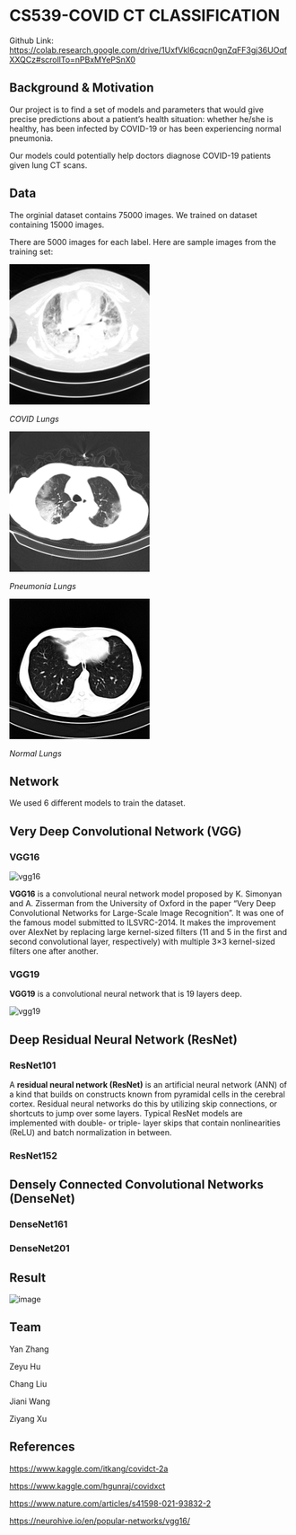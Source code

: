 # CS539-COVID CT CLASSIFICATION

Github Link: https://colab.research.google.com/drive/1UxfVkl6cqcn0gnZqFF3gj36UOqfXXQCz#scrollTo=nPBxMYePSnX0

## Background & Motivation

Our project is to find a set of models and parameters that would give precise predictions about a patient’s health situation: whether he/she is healthy, has been infected by COVID-19 or has been experiencing normal pneumonia.

Our models could potentially help doctors diagnose COVID-19 patients given lung CT scans.

## Data

The orginial dataset contains 75000 images. We trained on dataset containing 15000 images.

There are 5000 images for each label. Here are sample images from the training set:

<p>
  <img src="assets/CP_595_2957_0048.png" alt="covid" width="250"/>
</p>
<p>
  <em>COVID Lungs</em>
</p>
<p>
  <img src="assets/NCP_270_1687_0019.png" alt="pneumonia" width="250"/>
</p>
<p>
  <em>Pneumonia Lungs</em>
</p>
<p>
  <img src="assets/Normal_805_240_0109.png" alt="normal" width="250"/>
</p>
<p>
  <em>Normal Lungs</em>
</p>

## Network

We used 6 different models to train the dataset.

## Very Deep Convolutional Network (VGG)

### VGG16

<p>
  <img src="https://neurohive.io/wp-content/uploads/2018/11/vgg16-1-e1542731207177.png" alt="vgg16" width="350"/>
</p>

**VGG16** is a convolutional neural network model proposed by K. Simonyan and A. Zisserman from the University of Oxford in the paper “Very Deep Convolutional Networks for Large-Scale Image Recognition”. It was one of the famous model submitted to ILSVRC-2014. It makes the improvement over AlexNet by replacing large kernel-sized filters (11 and 5 in the first and second convolutional layer, respectively) with multiple 3×3 kernel-sized filters one after another.

### VGG19

**VGG19** is a convolutional neural network that is 19 layers deep.

<p>
  <img src="https://neurohive.io/wp-content/uploads/2018/11/Capture-564x570.jpg" alt="vgg19" width="350"/>
</p>

## Deep Residual Neural Network (ResNet)

### ResNet101

A **residual neural network (ResNet)** is an artificial neural network (ANN) of a kind that builds on constructs known from pyramidal cells in the cerebral cortex. Residual neural networks do this by utilizing skip connections, or shortcuts to jump over some layers. Typical ResNet models are implemented with double- or triple- layer skips that contain nonlinearities (ReLU) and batch normalization in between.

### ResNet152

## Densely Connected Convolutional Networks (DenseNet)

### DenseNet161

### DenseNet201



## Result

![image](https://user-images.githubusercontent.com/90018380/145900795-70b5ce75-148c-4b67-a0b8-32245ac99aae.png)


## Team

Yan Zhang

Zeyu Hu

Chang Liu

Jiani Wang

Ziyang Xu

## References
https://www.kaggle.com/itkang/covidct-2a

https://www.kaggle.com/hgunraj/covidxct

https://www.nature.com/articles/s41598-021-93832-2

https://neurohive.io/en/popular-networks/vgg16/
